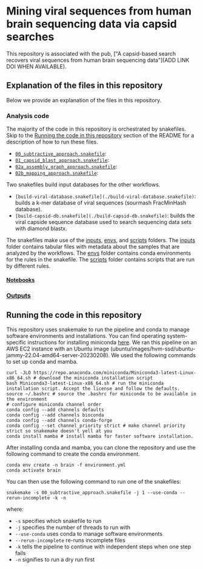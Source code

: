 # Mining viral sequences from human brain sequencing data via capsid searches

This repository is associated with the pub, ["A capsid-based search recovers viral sequences from human brain sequencing data"](ADD LINK DOI WHEN AVAILABLE).

## Explanation of the files in this repository

Below we provide an explanation of the files in this repository.

### Analysis code

The majority of the code in this repository is orchestrated by snakefiles.
Skip to the [Running the code in this repository](#running-the-code-in-this-repository) section of the README for a description of how to run these files.

* [`00_subtractive_approach.snakefile`](00_subtractive_approach.snakefile):
* [`01_capsid_blast_approach.snakefile`](01_capsid_blast_approach.snakefile):
* [`02a_assembly_graph_approach.snakefile`](02a_assembly_graph_approach.snakefile):
* [`02b_mapping_approach.snakefile`](02b_mapping_approach.snakefile):

Two snakefiles build input databases for the other workflows.
* `[build-viral-database.snakefile](./build-viral-database.snakefile)`: builds a k-mer database of viral sequences (sourmash FracMinHash database).
* `[build-capsid-db.snakefile](./build-capsid-db.snakefile)`: builds the viral capside sequence database used to search sequencing data sets with diamond blastx.

The snakefiles make use of the [inputs](./inputs), [envs](./envs), and [scripts](./scripts) folders.
The [inputs](./inputs) folder contains tabular files with metadata about the samples that are analyzed by the workflows.
The [envs](./envs) folder contains conda environments for the rules in the snakefile.
The [scripts](./scripts) folder contains scripts that are run by different rules. 

#### [Notebooks](./notebooks)

### [Outputs](./outputs)


## Running the code in this repository

This repository uses snakemake to run the pipeline and conda to manage software environments and installations.
You can find operating system-specific instructions for installing miniconda [here](https://docs.conda.io/en/latest/miniconda.html).
We ran this pipeline on an AWS EC2 instance with an Ubuntu image (ubuntu/images/hvm-ssd/ubuntu-jammy-22.04-amd64-server-20230208).
We used the following commands to set up conda and mamba.

```
curl -JLO https://repo.anaconda.com/miniconda/Miniconda3-latest-Linux-x86_64.sh # download the miniconda installation script
bash Miniconda3-latest-Linux-x86_64.sh # run the miniconda installation script. Accept the license and follow the defaults.
source ~/.bashrc # source the .bashrc for miniconda to be available in the environment
# configure miniconda channel order
conda config --add channels defaults
conda config --add channels bioconda
conda config --add channels conda-forge
conda config --set channel_priority strict # make channel priority strict so snakemake doesn't yell at you
conda install mamba # install mamba for faster software installation.
```

After installing conda and mamba, you can clone the repository and use the following command to create the conda environment.
```
conda env create -n brain -f environment.yml
conda activate brain
```

You can then use the following command to run one of the snakefiles:

```
snakemake -s 00_subtractive_approach.snakefile -j 1 --use-conda --rerun-incomplete -k -n
```

where:
* `-s` specifies which snakefile to run 
* `-j` specifies the number of threads to run with
* `--use-conda` uses conda to manage software environments
* `--rerun-incomplete` re-runs incomplete files
* `-k` tells the pipeline to continue with independent steps when one step fails
* `-n` signifies to run a dry run first
